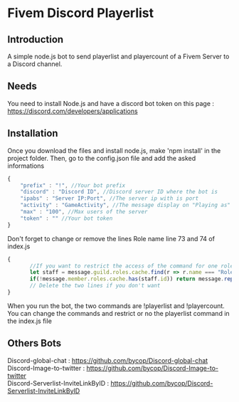 # Fivem Discord Playerlist

## Introduction

A simple node.js bot to send playerlist and playercount of a Fivem Server to a Discord channel.

## Needs

You need to install Node.js and have a discord bot token on this page : https://discord.com/developers/applications

## Installation

Once you download the files and install node.js, make 'npm install' in the project folder. Then, go to the config.json file and add the asked informations
```javascript
{
    "prefix" : "!", //Your bot prefix
    "discord" : "Discord ID", //Discord server ID where the bot is
    "ipabs" : "Server IP:Port", //The server ip with is port
    "activity" : "GameActivity", //The message display on "Playing as"
    "max" : "100", //Max users of the server
    "token" : "" //Your bot token
}
```
Don't forget to change or remove the lines Role name line 73 and 74 of index.js
```javascript
{
       //If you want to restrict the access of the command for one role only
       let staff = message.guild.roles.cache.find(r => r.name === "Role name"); //HERE
       if(!message.member.roles.cache.has(staff.id)) return message.reply("You doesn't have the permission to show the playerlist");
       // Delete the two lines if you don't want
}
```
When you run the bot, the two commands are !playerlist and !playercount. You can change the commands and restrict or no the playerlist command in the index.js file

## Others Bots

Discord-global-chat : https://github.com/bycop/Discord-global-chat <br>
Discord-Image-to-twitter : https://github.com/bycop/Discord-Image-to-twitter <br>
Discord-Serverlist-InviteLinkByID : https://github.com/bycop/Discord-Serverlist-InviteLinkByID

